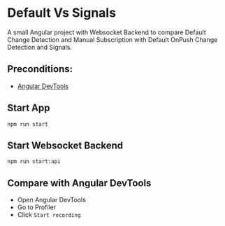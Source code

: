 # Default Vs Signals
A small Angular project with Websocket Backend to compare Default Change Detection and Manual Subscription with Default OnPush Change Detection and Signals.

## Preconditions:
- [Angular DevTools](https://chromewebstore.google.com/detail/angular-devtools/ienfalfjdbdpebioblfackkekamfmbnh)

## Start App
```
npm run start 
```

## Start Websocket Backend
```
npm run start:api
```

## Compare with Angular DevTools
- Open Angular DevTools
- Go to Profiler
- Click `Start recording`


